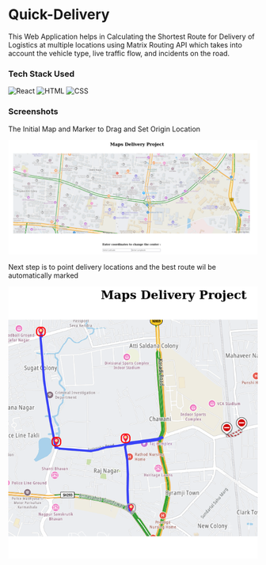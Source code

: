 # Quick-Delivery

This Web Application helps in Calculating the Shortest Route for Delivery of Logistics at multiple locations using Matrix Routing API which takes into account the vehicle type, live traffic flow, and incidents on the road.

### Tech Stack Used
![React](https://img.shields.io/badge/React-20232A?style=for-the-badge&logo=react&logoColor=61DAFB)
![HTML](https://img.shields.io/badge/HTML5-E34F26?style=for-the-badge&logo=html5&logoColor=white)
![CSS](https://img.shields.io/badge/CSS3-1572B6?style=for-the-badge&logo=css3&logoColor=white)

### Screenshots

The Initial Map and Marker to Drag and Set Origin Location

![Map Initial](./images/img01.png)

Next step is to point delivery locations and the best route wil be automatically marked

![Marked Route](./images/img02.png)